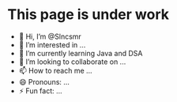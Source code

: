 This page is under work
=====================================

- 👋 Hi, I’m @Slncsmr
- 👀 I’m interested in ...
- 🌱 I’m currently learning Java and DSA
- 💞️ I’m looking to collaborate on ...
- 📫 How to reach me ...
- 😄 Pronouns: ...
- ⚡ Fun fact: ...

<!---
Slncsmr/Slncsmr is a ✨ special ✨ repository because its `README.md` (this file) appears on your GitHub profile.
You can click the Preview link to take a look at your changes.
--->
